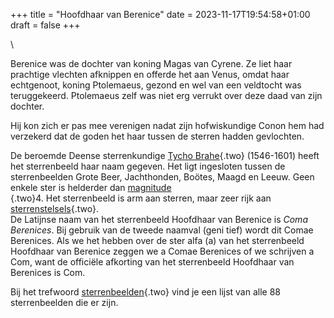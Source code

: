 +++
title = "Hoofdhaar van Berenice"
date = 2023-11-17T19:54:58+01:00
draft = false
+++

\

Berenice was de dochter van koning Magas van Cyrene. Ze liet haar
prachtige vlechten afknippen en offerde het aan Venus, omdat haar
echtgenoot, koning Ptolemaeus, gezond en wel van een veldtocht was
teruggekeerd. Ptolemaeus zelf was niet erg verrukt over deze daad van
zijn dochter.

Hij kon zich er pas mee verenigen nadat zijn hofwiskundige Conon hem had
verzekerd dat de goden het haar tussen de sterren hadden gevlochten.

De beroemde Deense sterrenkundige [Tycho Brahe](brahe.html){.two}
(1546-1601) heeft het sterrenbeeld haar naam gegeven. Het ligt
ingesloten tussen de sterrenbeelden Grote Beer, Jachthonden, Boötes,
Maagd en Leeuw. Geen enkele ster is helderder dan [magnitude\
](magnitud.html){.two}4. Het sterrenbeeld is arm aan sterren, maar zeer
rijk aan [sterrenstelsels](sterrenstelsel.html){.two}.\
De Latijnse naam van het sterrenbeeld Hoofdhaar van Berenice is *Coma
Berenices*. Bij gebruik van de tweede naamval (geni tief) wordt dit
Comae Berenices. Als we het hebben over de ster alfa (a) van het
sterrenbeeld Hoofdhaar van Berenice zeggen we a Comae Berenices of we
schrijven a Com, want de officiële afkorting van het sterrenbeeld
Hoofdhaar van Berenices is Com.

Bij het trefwoord [sterrenbeelden](sterrenb.html){.two} vind je een
lijst van alle 88 sterrenbeelden die er zijn.
